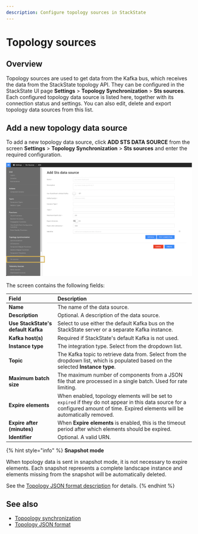 ```yaml
---
description: Configure topology sources in StackState
---
```


# Topology sources

## Overview

Topology sources are used to get data from the Kafka bus, which receives the data from the StackState topology API. They can be configured in the StackState UI page **Settings** > **Topology Synchronization** > **Sts sources**. Each configured topology data source is listed here, together with its connection status and settings. You can also edit, delete and export topology data sources from this list.

## Add a new topology data source

To add a new topology data source, click **ADD STS DATA SOURCE** from the screen **Settings** > **Topology Synchronization** > **Sts sources** and enter the required configuration.

![ADD STS DATA SOURCE screen](../../.gitbook/assets/v42_add_sts_data_source.png)

The screen contains the following fields:

| Field | Description |
| :--- | :--- |
| **Name** | The name of the data source. |
| **Description** | Optional. A description of the data source. | 
| **Use StackState's default Kafka** | Select to use either the default Kafka bus on the StackState server or a separate Kafka instance. | 
| **Kafka host(s)** | Required if StackState's default Kafka is not used. |
| **Instance type** | The integration type. Select from the dropdown list. | 
| **Topic** | The Kafka topic to retrieve data from. Select from the dropdown list, which is populated based on the selected **Instance type**. | 
| **Maximum batch size** | The maximum number of components from a JSON file that are processed in a single batch. Used for rate limiting. | 
| **Expire elements** | When enabled, topology elements will be set to `expired` if they do not appear in this data source for a configured amount of time. Expired elements will be automatically removed. | 
| **Expire after (minutes)** | When **Expire elements** is enabled, this is the timeout period after which elements should be expired. |
| **Identifier** | Optional. A valid URN. |

{% hint style="info" %}
 **Snapshot mode**
 
When topology data is sent in snapshot mode, it is not necessary to expire elements. Each snapshot represents a complete landscape instance and elements missing from the snapshot will be automatically deleted. 

See the [Topology JSON format description](/configure/topology/topology_synchronization.md#topology-json-format) for details.
{% endhint %}



## See also

- [Topoology synchronization](/configure/topology/topology_synchronization.md)
- [Topology JSON format](/configure/topology/topology_synchronization.md#topology-json-format)